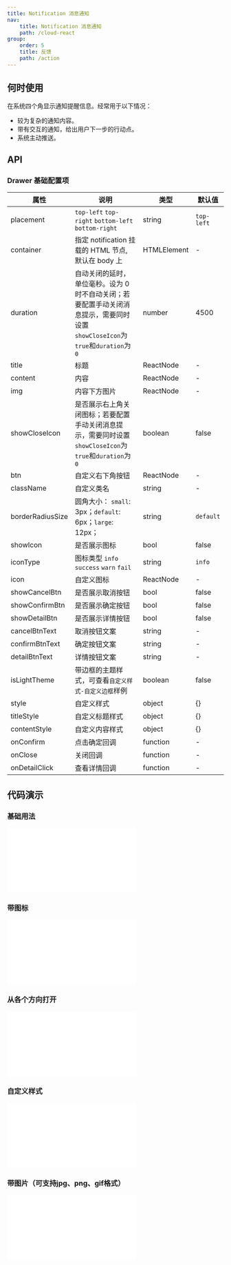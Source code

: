 ```yaml
---
title: Notification 消息通知
nav:
    title: Notification 消息通知
    path: /cloud-react
group:
    order: 5
    title: 反馈
    path: /action
---
```


## 何时使用
在系统四个角显示通知提醒信息。经常用于以下情况：
- 较为复杂的通知内容。
- 带有交互的通知，给出用户下一步的行动点。
- 系统主动推送。


## API

### Drawer 基础配置项

| 属性           | 说明                    | 类型              | 默认值 
| -------------- | ---------------------- | ----------------- | ------ |
| placement       | `top-left` `top-right` `bottom-left` `bottom-right`     | string | `top-left`     |
| container       | 指定 notification 挂载的 HTML 节点, 默认在 body 上     | HTMLElement | -     |
| duration |  自动关闭的延时，单位毫秒。设为 0 时不自动关闭；若要配置手动关闭消息提示，需要同时设置 `showCloseIcon`为`true`和`duration`为` 0`  |  number  |   4500  | |
| title |  标题  |  ReactNode  |   -  | |
| content |  内容  |  ReactNode  |   -  | |
| img |  内容下方图片  |  ReactNode  |   -  | |
| showCloseIcon |  是否展示右上角关闭图标；若要配置手动关闭消息提示，需要同时设置 `showCloseIcon`为`true`和`duration`为` 0`  |  boolean  |   false  | |
| btn |  自定义右下角按钮  |  ReactNode  |   -  | |
| className |  自定义类名  |  string  |   -  | |
| borderRadiusSize       | 圆角大小： `small`: 3px；`default`: 6px；`large`: 12px；         | string | `default`     |
| showIcon       | 是否展示图标         |  bool | false     |
| iconType       | 图标类型 `info` `success` `warn` `fail`       |  string | `info`  |  
| icon       | 自定义图标        |  ReactNode |  - |  
| showCancelBtn       | 是否展示取消按钮        |  bool |  false |  
| showConfirmBtn       | 是否展示确定按钮        |  bool |  false |  
| showDetailBtn     | 是否展示详情按钮        |  bool |  false |  
| cancelBtnText     | 取消按钮文案        |  string |  - |  
| confirmBtnText     | 确定按钮文案        |  string |  - |  
| detailBtnText     | 详情按钮文案        |  string |  - |  
| isLightTheme     | 带边框的主题样式，可查看`自定义样式-自定义边框`样例        |   boolean |  false |  
| style     |    自定义样式    |   object |  {} |  
| titleStyle     |    自定义标题样式    |   object |  {} |  
| contentStyle     |    自定义内容样式    |   object |  {} |  
| onConfirm     | 点击确定回调        |  function |  - |  
| onClose     | 关闭回调        |  function |  - |  
| onDetailClick     | 查看详情回调        |  function |  - |  


## 代码演示

### 基础用法
<embed src="@components/notification/demos/basic.md" />

### 带图标
<embed src="@components/notification/demos/type.md" />

### 从各个方向打开
<embed src="@components/notification/demos/placement.md" />

### 自定义样式
<embed src="@components/notification/demos/custom.md" />

### 带图片（可支持jpg、png、gif格式）
<embed src="@components/notification/demos/image.md" />
